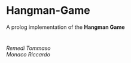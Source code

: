 # Hangman-Game
A prolog implementation of the **Hangman Game**
#
*Remedi Tommaso*  
*Monaco Riccardo*